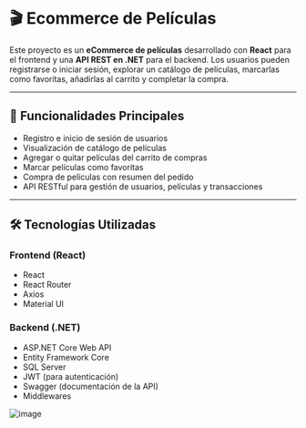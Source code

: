 # 🎬 Ecommerce de Películas

Este proyecto es un **eCommerce de películas** desarrollado con **React** para el frontend y una **API REST en .NET** para el backend. Los usuarios pueden registrarse o iniciar sesión, explorar un catálogo de películas, marcarlas como favoritas, añadirlas al carrito y completar la compra.

---

## 🧩 Funcionalidades Principales

- Registro e inicio de sesión de usuarios
- Visualización de catálogo de películas
- Agregar o quitar películas del carrito de compras
- Marcar películas como favoritas
- Compra de películas con resumen del pedido
- API RESTful para gestión de usuarios, películas y transacciones

---

## 🛠️ Tecnologías Utilizadas

### Frontend (React)
- React
- React Router
- Axios
- Material UI

### Backend (.NET)
- ASP.NET Core Web API
- Entity Framework Core
- SQL Server
- JWT (para autenticación)
- Swagger (documentación de la API)
- Middlewares 

![image](https://github.com/user-attachments/assets/3344a379-9bcb-4c72-849a-d5039239c2a6)

